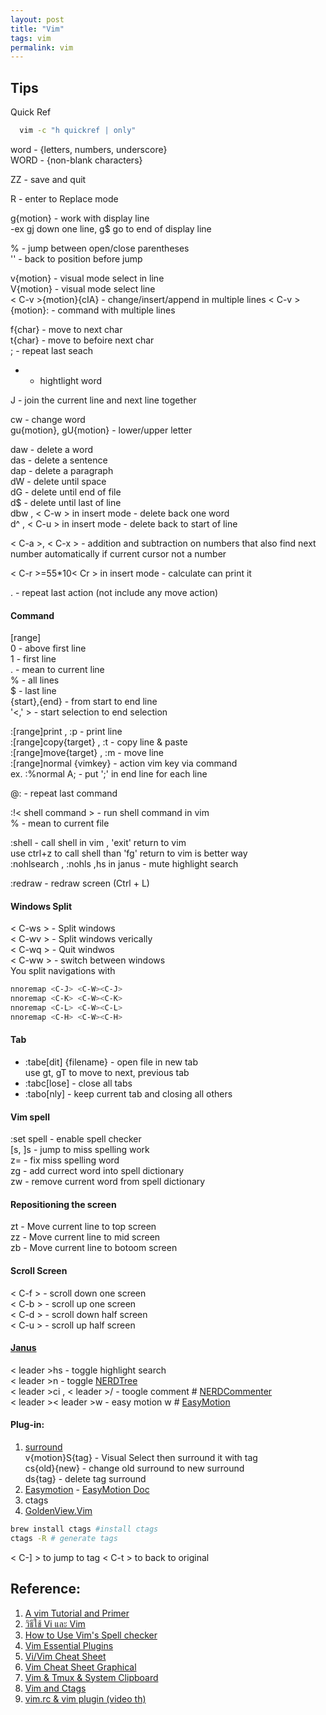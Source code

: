 ```yaml
---
layout: post
title: "Vim"
tags: vim
permalink: vim
---
```

## Tips

Quick Ref

```sh
  vim -c "h quickref | only"
```

word - {letters, numbers, underscore}  
WORD - {non-blank characters}  

ZZ - save and quit  

R - enter to Replace mode

g{motion} - work with display line  
  -ex gj down one line, g$ go to end of display line

% - jump between open/close parentheses  
'' - back to position before jump

v{motion} - visual mode select in line  
V{motion} - visual mode select line  
< C-v >{motion}{cIA} - change/insert/append in multiple lines 
< C-v >{motion}: - command with multiple lines

f{char} - move to next char  
t{char} - move to befoire next char  
; - repeat last seach  
* - hightlight word  

J - join the current line and next line together

cw - change word  
gu{motion}, gU{motion} - lower/upper letter

daw - delete a word  
das - delete a sentence  
dap - delete a paragraph  
dW - delete until space  
dG - delete until end of file  
d$ - delete until last of line  
dbw , < C-w > in insert mode - delete back one word  
d^ , < C-u > in insert mode - delete back to start of line  

< C-a >, < C-x > - addition and subtraction on numbers that also find next number automatically if current cursor not a number

< C-r >=55*10< Cr > in insert mode - calculate can print it

. - repeat last action (not include any move action)

#### Command
[range]  
    0 - above first line  
    1 - first line  
    . - mean to current line  
    % - all lines  
    $ - last line  
    {start},{end} - from start to end line  
    '<,' > - start selection to end selection  

:[range]print , :p - print line  
:[range]copy{target} , :t - copy line & paste  
:[range]move{target} , :m - move line  
:[range]normal {vimkey} - action vim key via command  
    ex. :%normal A; - put ';' in end line for each line  

@: - repeat last command   

:!< shell command > - run shell command in vim  
    % - mean to current file  

:shell - call shell in vim , 'exit' return to vim  
    use ctrl+z to call shell than 'fg' return to vim is better way  
    :nohlsearch , :nohls ,<leader>hs in janus - mute highlight search  
  
:redraw - redraw screen (Ctrl + L)

#### Windows Split
< C-ws > - Split windows  
< C-wv > - Split windows verically  
< C-wq > - Quit windwos  
< C-ww > - switch between windows  
  You split navigations with 

  ```sh
  nnoremap <C-J> <C-W><C-J>
  nnoremap <C-K> <C-W><C-K>
  nnoremap <C-L> <C-W><C-L>
  nnoremap <C-H> <C-W><C-H>
  ```
#### Tab
  * :tabe[dit] {filename} - open file in new tab  
        use gt, gT to move to next, previous tab  
  * :tabc[lose] - close all tabs  
  * :tabo[nly] - keep current tab and closing all others  

#### Vim spell
:set spell - enable spell checker  
[s, ]s - jump to miss spelling work  
z= - fix miss spelling word  
zg - add currect word into spell dictionary  
zw - remove current word from spell dictionary

#### Repositioning the screen   
zt - Move current line to top screen  
zz - Move current line to mid screen  
zb - Move current line to botoom screen  

#### Scroll Screen
< C-f > - scroll down one screen  
< C-b > - scroll up one screen  
< C-d > - scroll down half screen  
< C-u > - scroll up half screen  


#### [Janus](https://github.com/carlhuda/janus)
< leader >hs - toggle highlight search  
< leader >n - toggle [NERDTree](https://github.com/scrooloose/nerdtree)  
< leader >ci , < leader >/ - toogle comment # [NERDCommenter](http://github.com/ddollar/nerdcommenter)  
< leader >< leader >w - easy motion w # [EasyMotion](https://github.com/Lokaltog/vim-easymotion)  

#### Plug-in:
1. [surround](https://github.com/tpope/vim-surround)  
  v{motion}S{tag} - Visual Select then surround it with tag  
  cs{old}{new} - change old surround to new surround  
  ds{tag} - delete tag surround  
2. [Easymotion](https://github.com/Lokaltog/vim-easymotion) - [EasyMotion Doc](https://github.com/Lokaltog/vim-easymotion/blob/master/doc/easymotion.txt#L88)
3. ctags
4. [GoldenView.Vim](https://github.com/zhaocai/GoldenView.Vim)
  
  ```sh
  brew install ctags #install ctags
  ctags -R # generate tags
  ```
  < C-] > to jump to tag
  < C-t > to back to original

## Reference:
1. [A vim Tutorial and Primer](http://www.danielmiessler.com/study/vim/)
2. [วิธีใช้ Vi และ Vim](http://www.joinstick.net/howto/vim.html)
3. [How to Use Vim's Spell checker](http://tips.webdesign10.com/vim/how-use-vims-spellchecker)
4. [Vim Essential Plugins](http://code.tutsplus.com/series/vim-essential-plugins--net-19224)
5. [Vi/Vim Cheat Sheet](http://www.worldtimzone.com/res/vi.html)
6. [Vim Cheat Sheet Graphical](https://cdn.shopify.com/s/files/1/0165/4168/files/preview.png)
7. [Vim & Tmux & System Clipboard](https://coderwall.com/p/j9wnfw)
8. [Vim and Ctags](http://andrew.stwrt.ca/posts/vim-ctags)
9. [vim.rc & vim plugin (video th)](https://www.youtube.com/watch?v=k_KSeQgtrb4)
